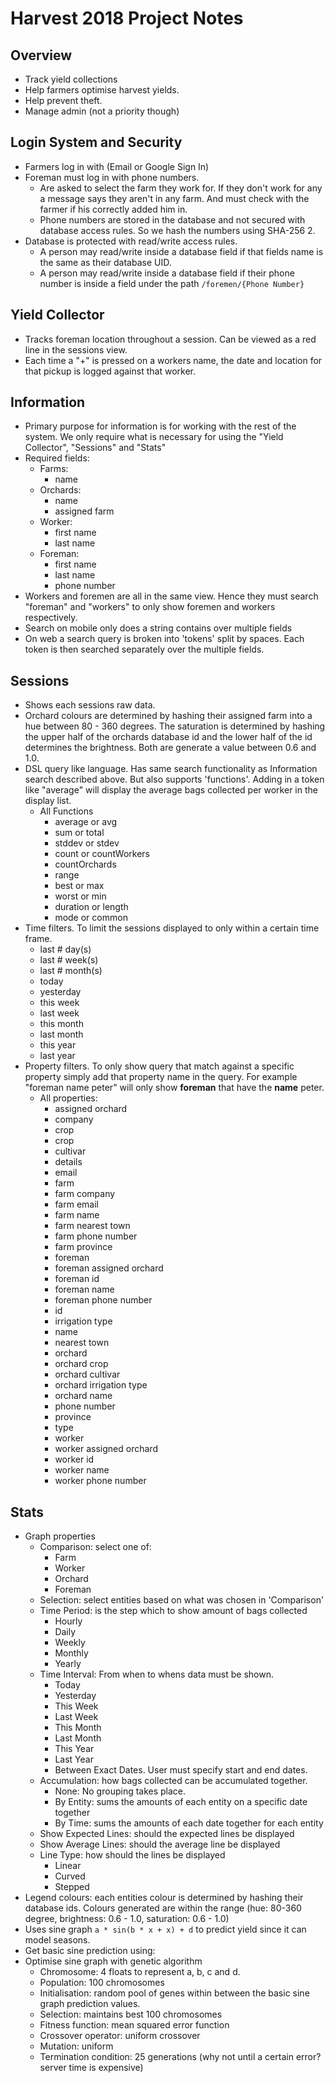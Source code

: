 # Harvest 2018 Project Notes

## Overview

- Track yield collections
- Help farmers optimise harvest yields.
- Help prevent theft.
- Manage admin (not a priority though)

## Login System and Security

- Farmers log in with (Email or Google Sign In)
- Foreman must log in with phone numbers.
  - Are asked to select the farm they work for. If they don't work for any
  a message says they aren't in any farm. And must check with the farmer if
  his correctly added him in.
  - Phone numbers are stored in the database and not secured with database access rules. So we hash the numbers using SHA-256 2.
- Database is protected with read/write access rules.
  - A person may read/write inside a database field if that fields name is
  the same as their database UID.
  - A person may read/write inside a database field if their phone number
  is inside a field under the path `/foremen/{Phone Number}`

## Yield Collector

- Tracks foreman location throughout a session. Can be viewed as a red line in
the sessions view.
- Each time a "+" is pressed on a workers name, the date and location for that
pickup is logged against that worker.

## Information

- Primary purpose for information is for working with the rest of the system.
We only require what is necessary for using the "Yield Collector", "Sessions"
and "Stats"
- Required fields:
  - Farms:
    - name
  - Orchards:
    - name
    - assigned farm
  - Worker:
    - first name
    - last name
  - Foreman:
    - first name
    - last name
    - phone number
- Workers and foremen are all in the same view. Hence they
must search "foreman" and "workers" to only show foremen and workers
respectively.
- Search on mobile only does a string contains over multiple fields
- On web a search query is broken into 'tokens' split by spaces. Each token is then searched separately over the multiple fields.

## Sessions

- Shows each sessions raw data.
- Orchard colours are determined by hashing their assigned farm into a hue between 80 - 360 degrees. The saturation is determined by hashing the upper half of the orchards database id and the lower half of the id determines the brightness. Both are generate a value between 0.6 and 1.0.
- DSL query like language. Has same search functionality as Information search
described above. But also supports 'functions'. Adding in a token like "average"
will display the average bags collected per worker in the display list.
  - All Functions
    - average or avg
    - sum or total
    - stddev or stdev
    - count or countWorkers
    - countOrchards
    - range
    - best or max
    - worst or min
    - duration or length
    - mode or common
- Time filters. To limit the sessions displayed to only
within a certain time frame.
  - last # day(s)
  - last # week(s)
  - last # month(s)
  - today
  - yesterday
  - this week
  - last week
  - this month
  - last month
  - this year
  - last year
- Property filters. To only show query that match against a specific property
simply add that property name in the query. For example "foreman name peter" will only show **foreman** that have the **name** peter.
  - All properties:
    - assigned orchard
    - company
    - crop
    - crop
    - cultivar
    - details
    - email
    - farm
    - farm company
    - farm email
    - farm name
    - farm nearest town
    - farm phone number
    - farm province
    - foreman
    - foreman assigned orchard
    - foreman id
    - foreman name
    - foreman phone number
    - id
    - irrigation type
    - name
    - nearest town
    - orchard
    - orchard crop
    - orchard cultivar
    - orchard irrigation type
    - orchard name
    - phone number
    - province
    - type
    - worker
    - worker assigned orchard
    - worker id
    - worker name
    - worker phone number

## Stats

- Graph properties
  - Comparison: select one of:
    - Farm
    - Worker
    - Orchard
    - Foreman
  - Selection: select entities based on what was chosen in 'Comparison'
  - Time Period: is the step which to show amount of bags collected
    - Hourly
    - Daily
    - Weekly
    - Monthly
    - Yearly
  - Time Interval: From when to whens data must be shown.
    - Today
    - Yesterday
    - This Week
    - Last Week
    - This Month
    - Last Month
    - This Year
    - Last Year
    - Between Exact Dates. User must specify start and end dates.
  - Accumulation: how bags collected can be accumulated together.
    - None: No grouping takes place.
    - By Entity: sums the amounts of each entity on a specific date together
    - By Time: sums the amounts of each date together for each entity
  - Show Expected Lines: should the expected lines be displayed
  - Show Average Lines: should the average line be displayed
  - Line Type: how should the lines be displayed
    - Linear
    - Curved
    - Stepped
- Legend colours: each entities colour is determined by hashing their database ids. Colours generated are within the range (hue: 80-360 degree, brightness: 0.6 - 1.0, saturation: 0.6 - 1.0)
- Uses sine graph `a * sin(b * x + x) + d` to predict yield since it can model
seasons.
- Get basic sine prediction using:
- Optimise sine graph with genetic algorithm
  - Chromosome: 4 floats to represent a, b, c and d.
  - Population: 100 chromosomes
  - Initialisation: random pool of genes within between the basic sine graph
  prediction values.
  - Selection: maintains best 100 chromosomes
  - Fitness function: mean squared error function
  - Crossover operator: uniform crossover
  - Mutation: uniform
  - Termination condition: 25 generations (why not until a certain error?
    server time is expensive)

